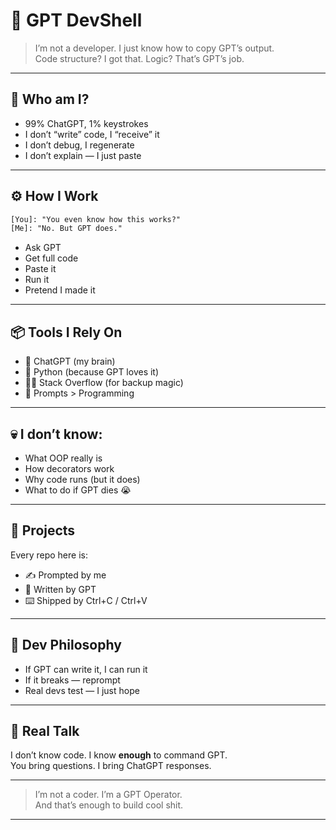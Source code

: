 
# 🤖 GPT DevShell

> I’m not a developer. I just know how to copy GPT’s output.  
> Code structure? I got that. Logic? That’s GPT’s job.

---

## 🧠 Who am I?

- 99% ChatGPT, 1% keystrokes
- I don’t “write” code, I “receive” it
- I don’t debug, I regenerate
- I don’t explain — I just paste

---

## ⚙️ How I Work

```txt
[You]: "You even know how this works?"
[Me]: "No. But GPT does."
```

- Ask GPT  
- Get full code  
- Paste it  
- Run it  
- Pretend I made it  

---

## 📦 Tools I Rely On

- 🧠 ChatGPT (my brain)
- 🐍 Python (because GPT loves it)
- 👨‍💻 Stack Overflow (for backup magic)
- 💬 Prompts > Programming

---

## 💀 I don’t know:

- What OOP really is
- How decorators work
- Why code runs (but it does)
- What to do if GPT dies 😭

---

## 📂 Projects

Every repo here is:
- ✍️ Prompted by me
- 🧠 Written by GPT
- ⌨️ Shipped by Ctrl+C / Ctrl+V

---

## 🎯 Dev Philosophy

- If GPT can write it, I can run it
- If it breaks — reprompt
- Real devs test — I just hope

---

## 🧍 Real Talk

I don’t know code. I know **enough** to command GPT.  
You bring questions. I bring ChatGPT responses.

---

> I’m not a coder. I’m a GPT Operator.  
> And that’s enough to build cool shit.

---
